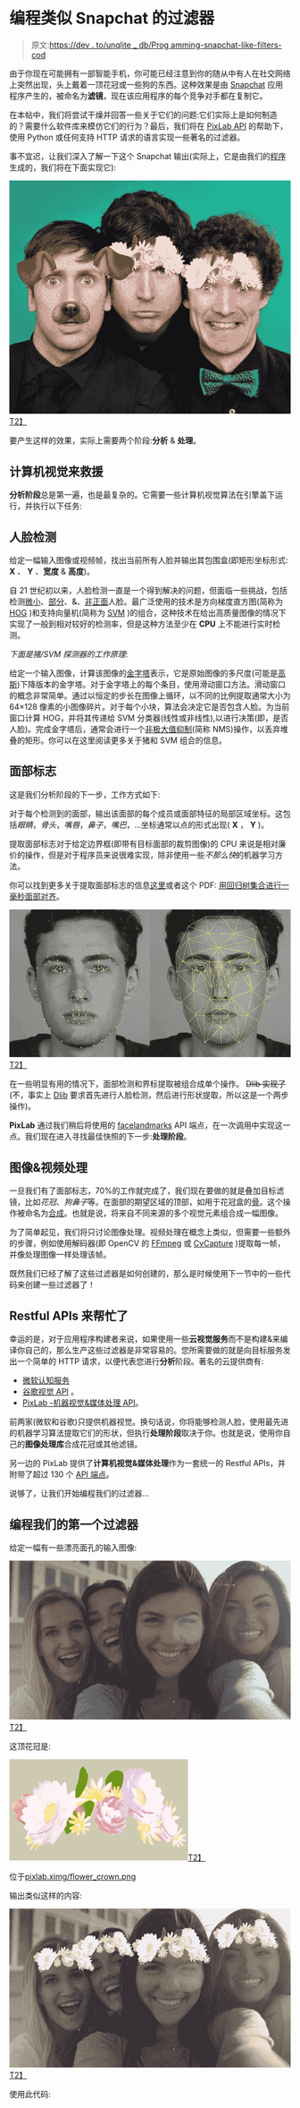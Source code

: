 # 编程类似 Snapchat 的过滤器

> 原文:[https://dev . to/unqlite _ db/Prog amming-snapchat-like-filters-cod](https://dev.to/unqlite_db/progamming-snapchat-like-filters-cod)

由于你现在可能拥有一部智能手机，你可能已经注意到你的随从中有人在社交网络上突然出现，头上戴着一顶花冠或一些狗的东西。这种效果是由 [Snapchat](https://www.snapchat.com) 应用程序产生的，被命名为**滤镜**，现在该应用程序的每个竞争对手都在复制它。

在本帖中，我们将尝试干燥并回答一些关于它们的问题:它们实际上是如何制造的？需要什么软件库来模仿它们的行为？最后，我们将在 [PixLab API](https://pixlab.io/start) 的帮助下，使用 Python 或任何支持 HTTP 请求的语言实现一些著名的过滤器。

事不宜迟，让我们深入了解一下这个 Snapchat 输出(实际上，它是由我们的[程序](https://gist.github.com/symisc/b11b38ffea4feb3a3f3299e555d72358)生成的，我们将在下面实现它):

[![snap filters](img/b508084649110ded1c66a955959c3d52.png)T2】](https://res.cloudinary.com/practicaldev/image/fetch/s--b5VhId7s--/c_limit%2Cf_auto%2Cfl_progressive%2Cq_auto%2Cw_880/https://pixlab.ximg/snap_dg2.jpg)

要产生这样的效果，实际上需要两个阶段:**分析** & **处理**。

## 计算机视觉来救援

**分析阶段**总是第一遍，也是最复杂的。它需要一些计算机视觉算法在引擎盖下运行，并执行以下任务:

## 人脸检测

给定一幅输入图像或视频帧，找出当前所有人脸并输出其包围盒(即矩形坐标形式: **X** 、 **Y** 、**宽度** & **高度**)。

自 21 世纪初以来，人脸检测一直是一个得到解决的问题，但面临一些挑战，包括检测[微小](https://arxiv.org/pdf/1612.04402.pdf)、[部分](https://arxiv.org/pdf/1603.09364.pdf)、&、[非正面](http://ieeexplore.ieee.org/abstract/document/5459421/)人脸。最广泛使用的技术是方向梯度直方图(简称为 [HOG](https://en.wikipedia.org/wiki/Histogram_of_oriented_gradients) )和支持向量机(简称为 [SVM](https://en.wikipedia.org/wiki/Support_vector_machine) )的组合，这种技术在给出高质量图像的情况下实现了一般到相对较好的检测率，但是这种方法至少在 **CPU** 上不能进行实时检测。

*下面是猪/SVM 探测器的工作原理*:

给定一个输入图像，计算该图像的[金字塔](https://en.wikipedia.org/wiki/Pyramid_%28image_processing%29)表示，它是原始图像的多尺度(可能是[高斯](http://docs.opencv.org/2.4/modules/imgproc/doc/filtering.html?highlight=pyrdown))下降版本的金字塔。对于金字塔上的每个条目，使用滑动窗口方法。滑动窗口的概念非常简单。通过以恒定的步长在图像上循环，以不同的比例提取通常大小为 64×128 像素的小图像碎片。对于每个小块，算法会决定它是否包含人脸。为当前窗口计算 HOG，并将其传递给 SVM 分类器(线性或非线性),以进行决策(即，是否人脸)。完成金字塔后，通常会进行一个[非极大值抑制](http://users.ecs.soton.ac.uk/msn/book/new_demo/nonmax/)(简称 NMS)操作，以丢弃堆叠的矩形。你可以在这里阅读更多关于猪和 SVM 组合的信息。

## 面部标志

这是我们分析阶段的下一步，工作方式如下:

对于每个检测到的面部，输出该面部的每个成员或面部特征的局部区域坐标。这包括*眼睛*，*骨头*，*嘴唇*，*鼻子*，*嘴巴*，...坐标通常以点的形式出现( **X** ， **Y** )。

提取面部标志对于给定边界框(即带有目标面部的裁剪图像)的 CPU 来说是相对廉价的操作，但是对于程序员来说很难实现，除非使用一些*不那么快*的机器学习方法。

你可以找到更多关于提取面部标志的信息[这里](http://www.learnopencv.com/facial-landmark-detection/)或者这个 PDF: [用回归树集合进行一毫秒面部对齐](http://www.cv-foundation.org/openaccess/content_cvpr_2014/papers/Kazemi_One_Millisecond_Face_2014_CVPR_paper.pdf)。

[![facial landmarks](img/19894c1765244568bf5c6cc71d9d1b22.png)T2】](https://res.cloudinary.com/practicaldev/image/fetch/s--q0VtNt3T--/c_limit%2Cf_auto%2Cfl_progressive%2Cq_auto%2Cw_880/https://petapixel.com/assets/uploads/2016/06/facialrecognition_1.jpg)

在一些明显有用的情况下，面部检测和界标提取被组合成单个操作。 ~~Dlib 实现了~~(不，事实上 [Dlib](http://dlib.net/face_landmark_detection_ex.cpp.html) 要求首先进行人脸检测，然后进行形状提取，所以这是一个两步操作)。

**PixLab** 通过我们稍后将使用的 [facelandmarks](https://pixlab.io/cmd?id=facelandmarks) API 端点，在一次调用中实现这一点。我们现在进入寻找最佳快照的下一步:**处理阶段**。

## 图像&视频处理

一旦我们有了面部标志，70%的工作就完成了，我们现在要做的就是叠加目标滤镜，比如*花冠*、*狗鼻子*等。在面部的期望区域的顶部，如用于花冠盒的<u>骨</u>。这个操作被命名为[合成](https://en.wikipedia.org/wiki/Compositing)。也就是说，将来自不同来源的多个视觉元素组合成一幅图像。

为了简单起见，我们将只讨论图像处理。视频处理在概念上类似，但需要一些额外的步骤，例如使用解码器(即 OpenCV 的 [FFmpeg](https://ffmpeg.org/) 或 [CvCapture](http://docs.opencv.org/2.4/modules/highgui/doc/reading_and_writing_images_and_video.html?highlight=cvcapture) )提取每一帧，并像处理图像一样处理该帧。

既然我们已经了解了这些过滤器是如何创建的，那么是时候使用下一节中的一些代码来创建一些过滤器了！

## Restful APIs 来帮忙了

幸运的是，对于应用程序构建者来说，如果使用一些**云视觉服务**而不是构建&来编译你自己的，那么生产这些过滤器是非常容易的。您所需要做的就是向目标服务发出一个简单的 HTTP 请求，以便代表您进行**分析**阶段。著名的云提供商有:

*   [微软认知服务](https://azure.microsoft.com/en-gb/services/cognitive-services/)
*   [谷歌视觉 API](https://cloud.google.com/vision/) 。
*   [PixLab -机器视觉&媒体处理 API](https://pixlab.io)。

前两家(微软和谷歌)只提供机器视觉。换句话说，你将能够检测人脸，使用最先进的机器学习算法提取它们的形状，但执行**处理阶段**取决于你。也就是说，使用你自己的**图像处理库**合成花冠或其他滤镜。

另一边的 PixLab 提供了**计算机视觉&媒体处理**作为一套统一的 Restful APIs，并附带了超过 130 个 [API 端点](https://pixlab.io/cmdls)。

说够了，让我们开始编程我们的过滤器...

## 编程我们的第一个过滤器

给定一幅有一些漂亮面孔的输入图像:

[![input picture](img/4fd19f150159634bbdb33d210eb30581.png)T2】](https://res.cloudinary.com/practicaldev/image/fetch/s--n8wCHdii--/c_limit%2Cf_auto%2Cfl_progressive%2Cq_auto%2Cw_880/https://pixlab.ximg/snap_ft.jpg)

这顶花冠是:

[![flower crown](img/cd702784586ba04782fe9a3dbcde0354.png)T2】](https://res.cloudinary.com/practicaldev/image/fetch/s--qDp0-g-i--/c_limit%2Cf_auto%2Cfl_progressive%2Cq_auto%2Cw_880/https://pixlab.ximg/flower_crown.png)

位于[pixlab.ximg/flower_crown.png](http://pixlab.ximg/flower_crown.png)

输出类似这样的内容:

[![out snap 1](img/de1564b9093c56194a38c97a06d27437.png)T2】](https://res.cloudinary.com/practicaldev/image/fetch/s--plcWS6Ek--/c_limit%2Cf_auto%2Cfl_progressive%2Cq_auto%2Cw_880/https://pixlab.ximg/snap_filter_crown.jpg)

使用此代码: